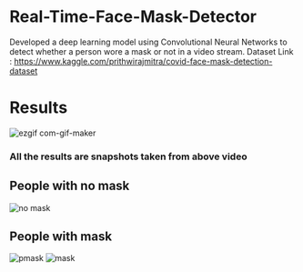 # Real-Time-Face-Mask-Detector
Developed a deep learning model using Convolutional Neural Networks to detect whether a person wore a mask or not in a video stream.
Dataset Link : https://www.kaggle.com/prithwirajmitra/covid-face-mask-detection-dataset

# Results
![ezgif com-gif-maker](https://user-images.githubusercontent.com/70017267/114589877-baa75f00-9ca5-11eb-9fc3-ccca7946ff50.gif)

### All the results are snapshots taken from above video
## People with no mask
![no mask](https://user-images.githubusercontent.com/70017267/114195393-0d171180-996e-11eb-8c8b-b7c35eef688b.png)

## People with mask
![pmask](https://user-images.githubusercontent.com/70017267/114195610-3e8fdd00-996e-11eb-8ee0-69e4d04bf1b0.png)
![mask](https://user-images.githubusercontent.com/70017267/114195703-523b4380-996e-11eb-8767-74a1c5d17607.png)
